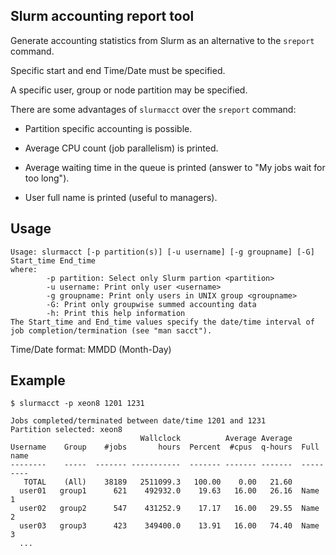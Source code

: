 Slurm accounting report tool
----------------------------

Generate accounting statistics from Slurm as an alternative to the ```sreport``` command.

Specific start and end Time/Date must be specified.

A specific user, group or node partition may be specified.

There are some advantages of ```slurmacct```  over the ```sreport``` command:

* Partition specific accounting is possible.

* Average CPU count (job parallelism) is printed.

* Average waiting time in the queue is printed (answer to "My jobs wait for too long").

* User full name is printed (useful to managers).

Usage
-----

```
Usage: slurmacct [-p partition(s)] [-u username] [-g groupname] [-G] Start_time End_time
where:
        -p partition: Select only Slurm partion <partition>
        -u username: Print only user <username> 
        -g groupname: Print only users in UNIX group <groupname>
        -G: Print only groupwise summed accounting data
        -h: Print this help information
The Start_time and End_time values specify the date/time interval of
job completion/termination (see "man sacct").
```

Time/Date format: MMDD (Month-Day)


Example
-------

```
$ slurmacct -p xeon8 1201 1231

Jobs completed/terminated between date/time 1201 and 1231
Partition selected: xeon8
                             Wallclock          Average Average
Username    Group    #jobs       hours  Percent  #cpus  q-hours  Full name
--------    -----  ------- -----------  ------- ------- -------  ---------
   TOTAL    (All)    38189   2511099.3   100.00    0.00   21.60  
  user01   group1      621    492932.0    19.63   16.00   26.16  Name 1
  user02   group2      547    431252.9    17.17   16.00   29.55  Name 2
  user03   group3      423    349400.0    13.91   16.00   74.40  Name 3
  ...
```
